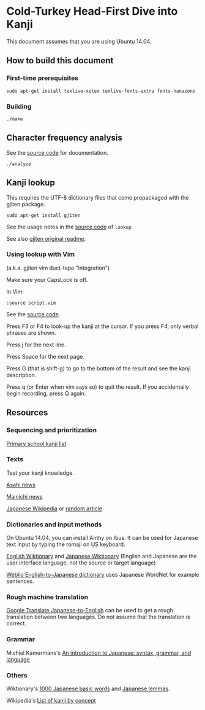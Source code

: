 # Cold-Turkey Head-First Dive into Kanji

This document assumes that you are using Ubuntu 14.04.

## How to build this document

### First-time prerequisites

```
sudo apt-get install texlive-xetex texlive-fonts-extra fonts-hanazono
```

### Building

```
./make
```

## Character frequency analysis

See the [source code](analyze) for documentation.

```
./analyze
```

## Kanji lookup

This requires the UTF-8 dictionary files
that come prepackaged with the gjiten package.

```
sudo apt-get install gjiten
```

See the usage notes in the [source code](lookup) of `lookup`.

See also [gjiten original readme](https://github.com/2ion/gjiten/blob/master/README.original).

### Using lookup with Vim

(a.k.a. gjiten vim duct-tape "integration")

Make sure your CapsLock is off.

In Vim:

```
:source script.vim
```

See the [source code](script.vim).

Press F3 or F4 to look-up the kanji at the cursor.
If you press F4, only verbal phrases are shown.

Press j for the next line.

Press Space for the next page.

Press G (that is shift-g) to go to the bottom of the result
and see the kanji description.

Press q (or Enter when vim says so) to quit the result.
If you accidentally begin recording, press Q again.

## Resources

### Sequencing and prioritization

[Primary school kanji list](https://en.wikipedia.org/wiki/Ky%C5%8Diku_kanji)

### Texts

Test your kanji knowledge.

[Asahi news](http://www.asahi.com/news/)

[Mainichi news](http://mainichi.jp/today/)

[Japanese Wikipedia](https://ja.wikipedia.org/wiki/%E3%83%A1%E3%82%A4%E3%83%B3%E3%83%9A%E3%83%BC%E3%82%B8)
or
[random article](https://ja.wikipedia.org/wiki/%E7%89%B9%E5%88%A5:%E3%81%8A%E3%81%BE%E3%81%8B%E3%81%9B%E8%A1%A8%E7%A4%BA)

### Dictionaries and input methods

On Ubuntu 14.04, you can install Anthy on Ibus.
It can be used for Japanese text input
by typing the romaji on US keyboard.

[English Wiktionary](https://en.wiktionary.org/wiki/)
and
[Japanese Wiktionary](https://ja.wiktionary.org/wiki/)
(English and Japanese are the user interface language,
not the source or target language)

[Weblio English-to-Japanese dictionary](http://ejje.weblio.jp/)
uses Japanese WordNet for example sentences.

### Rough machine translation

[Google Translate Japanese-to-English](https://translate.google.com/#ja/en/)
can be used to get a rough translation between two languages.
Do not assume that the translation is correct.

### Grammar

Michiel Kamermans's [An introduction to Japanese: syntax, grammar, and language](https://pomax.github.io/nrGrammar/)

### Others

Wiktionary's [1000 Japanese basic words](https://en.wiktionary.org/wiki/Appendix:1000_Japanese_basic_words)
and [Japanese lemmas](https://en.wiktionary.org/wiki/Category:Japanese_lemmas).

Wikipedia's [List of kanji by concept](https://en.wikipedia.org/wiki/List_of_kanji_by_concept)
